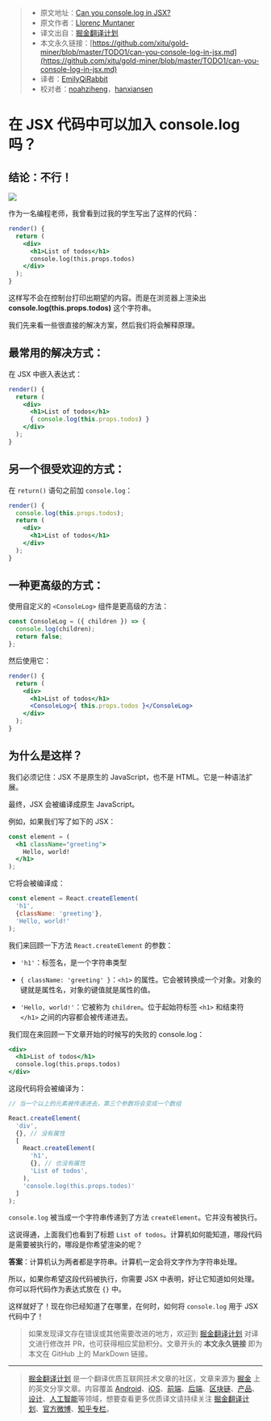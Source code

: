 > * 原文地址：[Can you console.log in JSX?](https://medium.com/javascript-in-plain-english/can-you-console-log-in-jsx-732f2ad46fe1)
> * 原文作者：[Llorenç Muntaner](https://medium.com/@lmuntaner)
> * 译文出自：[掘金翻译计划](https://github.com/xitu/gold-miner)
> * 本文永久链接：[https://github.com/xitu/gold-miner/blob/master/TODO1/can-you-console-log-in-jsx.md](https://github.com/xitu/gold-miner/blob/master/TODO1/can-you-console-log-in-jsx.md)
> * 译者：[EmilyQiRabbit](https://github.com/EmilyQiRabbit)
> * 校对者：[noahziheng](https://github.com/noahziheng)，[hanxiansen](https://github.com/hanxiansen)

# 在 JSX 代码中可以加入 console.log 吗？

## 结论：不行！

![](https://cdn-images-1.medium.com/max/2000/1*OIfGKWZBZRsvKQZxQtr3Yw.jpeg)

作为一名编程老师，我曾看到过我的学生写出了这样的代码：

```jsx
render() {
  return (
    <div>
      <h1>List of todos</h1>
      console.log(this.props.todos)
    </div>
  );
}
```

这样写不会在控制台打印出期望的内容。而是在浏览器上渲染出 **console.log(this.props.todos)** 这个字符串。

我们先来看一些很直接的解决方案，然后我们将会解释原理。

## 最常用的解决方式：

在 JSX 中嵌入表达式：

```jsx
render() {
  return (
    <div>
      <h1>List of todos</h1>
      { console.log(this.props.todos) }
    </div>
  );
}
```

## 另一个很受欢迎的方式：

在 `return()` 语句之前加 `console.log`：

```jsx
render() {
  console.log(this.props.todos);
  return (
    <div>
      <h1>List of todos</h1>
    </div>
  );
}
```

## 一种更高级的方式：

使用自定义的 `<ConsoleLog>` 组件是更高级的方法：

```jsx
const ConsoleLog = ({ children }) => {
  console.log(children);
  return false;
};
```

然后使用它：

```jsx
render() {
  return (
    <div>
      <h1>List of todos</h1>
      <ConsoleLog>{ this.props.todos }</ConsoleLog>
    </div>
  );
}
```

## 为什么是这样？

我们必须记住：JSX 不是原生的 JavaScript，也不是 HTML。它是一种语法扩展。

最终，JSX 会被编译成原生 JavaScript。

例如，如果我们写了如下的 JSX：

```jsx
const element = (
  <h1 className="greeting">
    Hello, world!
  </h1>
);
```

它将会被编译成：

```jsx
const element = React.createElement(
  'h1',
  {className: 'greeting'},
  'Hello, world!'
);
```

我们来回顾一下方法 `React.createElement` 的参数：

* `'h1'`：标签名，是一个字符串类型

* `{ className: 'greeting' }`：`<h1>` 的属性。它会被转换成一个对象。对象的键就是属性名，对象的键值就是属性的值。

* `'Hello, world!'`：它被称为 `children`。位于起始符标签 `<h1>` 和结束符 `</h1>` 之间的内容都会被传递进去。

我们现在来回顾一下文章开始的时候写的失败的 console.log：

```jsx
<div>
  <h1>List of todos</h1>
  console.log(this.props.todos)
</div>
```

这段代码将会被编译为：

```jsx
// 当一个以上的元素被传递进去，第三个参数将会变成一个数组

React.createElement(
  'div',
  {}, // 没有属性
  [ 
    React.createElement(
      'h1',
      {}, // 也没有属性
      'List of todos',
    ),
    'console.log(this.props.todos)'
  ]
);
```

`console.log` 被当成一个字符串传递到了方法 `createElement`。它并没有被执行。

这说得通，上面我们也看到了标题 `List of todos`。计算机如何能知道，哪段代码是需要被执行的，哪段是你希望渲染的呢？

**答案**：计算机认为两者都是字符串。计算机一定会将文字作为字符串处理。

所以，如果你希望这段代码被执行，你需要 JSX 中表明，好让它知道如何处理。你可以将代码作为表达式放在 `{}` 中。

这样就好了！现在你已经知道了在哪里，在何时，如何将 `console.log` 用于 JSX 代码中了！

> 如果发现译文存在错误或其他需要改进的地方，欢迎到 [掘金翻译计划](https://github.com/xitu/gold-miner) 对译文进行修改并 PR，也可获得相应奖励积分。文章开头的 **本文永久链接** 即为本文在 GitHub 上的 MarkDown 链接。

---

> [掘金翻译计划](https://github.com/xitu/gold-miner) 是一个翻译优质互联网技术文章的社区，文章来源为 [掘金](https://juejin.im) 上的英文分享文章。内容覆盖 [Android](https://github.com/xitu/gold-miner#android)、[iOS](https://github.com/xitu/gold-miner#ios)、[前端](https://github.com/xitu/gold-miner#前端)、[后端](https://github.com/xitu/gold-miner#后端)、[区块链](https://github.com/xitu/gold-miner#区块链)、[产品](https://github.com/xitu/gold-miner#产品)、[设计](https://github.com/xitu/gold-miner#设计)、[人工智能](https://github.com/xitu/gold-miner#人工智能)等领域，想要查看更多优质译文请持续关注 [掘金翻译计划](https://github.com/xitu/gold-miner)、[官方微博](http://weibo.com/juejinfanyi)、[知乎专栏](https://zhuanlan.zhihu.com/juejinfanyi)。
